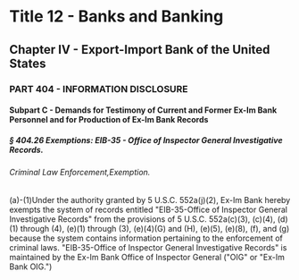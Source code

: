 
# Title 12 - Banks and Banking
## Chapter IV - Export-Import Bank of the United States
### PART 404 - INFORMATION DISCLOSURE
#### Subpart C - Demands for Testimony of Current and Former Ex-Im Bank Personnel and for Production of Ex-Im Bank Records
##### § 404.26 Exemptions: EIB-35 - Office of Inspector General Investigative Records.
###### Criminal Law Enforcement,Exemption.

(a)-(1)Under the authority granted by 5 U.S.C. 552a(j)(2), Ex-Im Bank hereby exempts the system of records entitled "EIB-35-Office of Inspector General Investigative Records" from the provisions of 5 U.S.C. 552a(c)(3), (c)(4), (d)(1) through (4), (e)(1) through (3), (e)(4)(G) and (H), (e)(5), (e)(8), (f), and (g) because the system contains information pertaining to the enforcement of criminal laws. "EIB-35-Office of Inspector General Investigative Records" is maintained by the Ex-Im Bank Office of Inspector General ("OIG" or "Ex-Im Bank OIG.")
